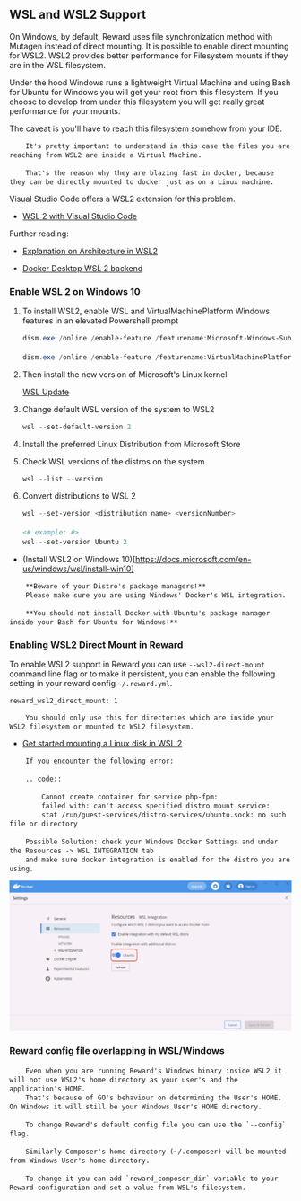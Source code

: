 ## WSL and WSL2 Support

On Windows, by default, Reward uses file synchronization method with Mutagen instead of direct mounting.
It is possible to enable direct mounting for WSL2. WSL2 provides better performance for Filesystem mounts if they are in the WSL filesystem.

Under the hood Windows runs a lightweight Virtual Machine and using Bash for Ubuntu for Windows you will get your root from this filesystem.
If you choose to develop from under this filesystem you will get really great performance for your mounts.

The caveat is you'll have to reach this filesystem somehow from your IDE.

``` warning::
    It's pretty important to understand in this case the files you are reaching from WSL2 are inside a Virtual Machine.

    That's the reason why they are blazing fast in docker, because they can be directly mounted to docker just as on a Linux machine.
```

Visual Studio Code offers a WSL2 extension for this problem.

* [WSL 2 with Visual Studio Code](https://code.visualstudio.com/blogs/2019/09/03/wsl2)

Further reading:

* [Explanation on Architecture in WSL2](https://devblogs.microsoft.com/commandline/announcing-wsl-2/#a-quick-explanation-of-the-architectural-changes-in-wsl-2)

* [Docker Desktop WSL 2 backend](https://docs.docker.com/docker-for-windows/wsl/)

### Enable WSL 2 on Windows 10

1. To install WSL2, enable WSL and VirtualMachinePlatform Windows features in an elevated Powershell prompt

    ``` powershell
    dism.exe /online /enable-feature /featurename:Microsoft-Windows-Subsystem-Linux /all /norestart

    dism.exe /online /enable-feature /featurename:VirtualMachinePlatform /all /norestart
    ```

2. Then install the new version of Microsoft's Linux kernel

    [WSL Update](https://wslstorestorage.blob.core.windows.net/wslblob/wsl_update_x64.msi)

3. Change default WSL version of the system to WSL2
    ``` powershell
    wsl --set-default-version 2
    ```

4. Install the preferred Linux Distribution from Microsoft Store

5. Check WSL versions of the distros on the system

    ``` powershell
    wsl --list --version
    ```

6. Convert distributions to WSL 2

    ``` powershell
    wsl --set-version <distribution name> <versionNumber>

    <# example: #>
    wsl --set-version Ubuntu 2
    ```

* (Install WSL2 on Windows 10)[https://docs.microsoft.com/en-us/windows/wsl/install-win10]

``` warning::
    **Beware of your Distro's package managers!**
    Please make sure you are using Windows' Docker's WSL integration.

    **You should not install Docker with Ubuntu's package manager inside your Bash for Ubuntu for Windows!**
```

### Enabling WSL2 Direct Mount in Reward

To enable WSL2 support in Reward you can use `--wsl2-direct-mount` command line flag or to make it persistent, you can
enable the following setting in your reward config `~/.reward.yml`.

```
reward_wsl2_direct_mount: 1
```

``` warning::
    You should only use this for directories which are inside your WSL2 filesystem or mounted to WSL2 filesystem.
```

* [Get started mounting a Linux disk in WSL 2 ](https://docs.microsoft.com/en-us/windows/wsl/wsl2-mount-disk)

``` note::
    If you encounter the following error:

    .. code::

        Cannot create container for service php-fpm:
        failed with: can't access specified distro mount service:
        stat /run/guest-services/distro-services/ubuntu.sock: no such file or directory

    Possible Solution: check your Windows Docker Settings and under the Resources -> WSL INTEGRATION tab
    and make sure docker integration is enabled for the distro you are using.
```

![Docker WSL Integration Settings](screenshots/docker-wsl-integration.png)

### Reward config file overlapping in WSL/Windows

``` note::
    Even when you are running Reward's Windows binary inside WSL2 it will not use WSL2's home directory as your user's and the application's HOME.
    That's because of GO's behaviour on determining the User's HOME. On Windows it will still be your Windows User's HOME directory.

    To change Reward's default config file you can use the `--config` flag.

    Similarly Composer's home directory (~/.composer) will be mounted from Windows User's home directory.

    To change it you can add `reward_composer_dir` variable to your Reward configuration and set a value from WSL's filesystem.
```
